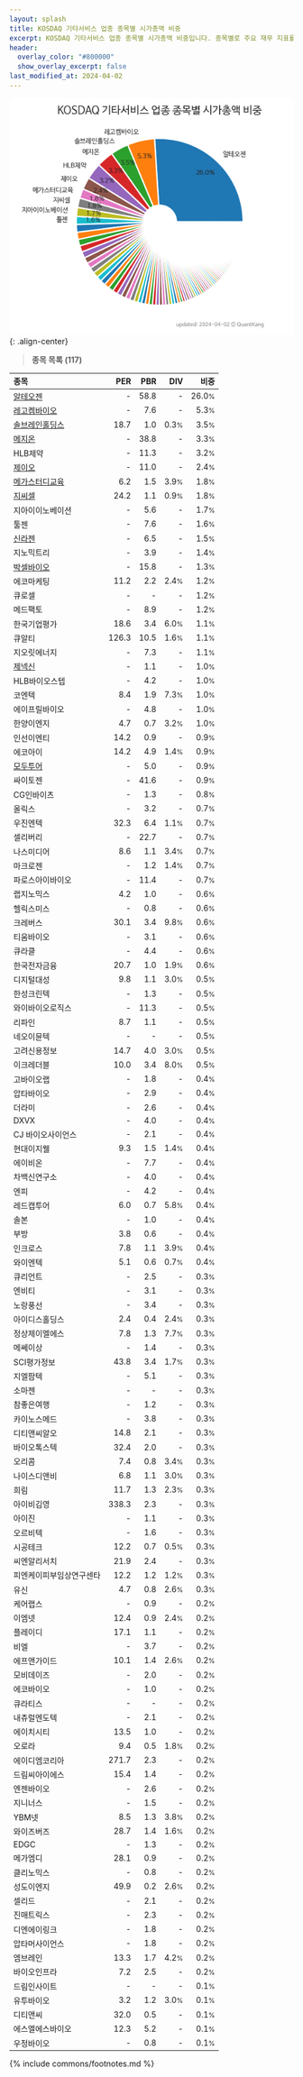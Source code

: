 ```yaml
---
layout: splash
title: KOSDAQ 기타서비스 업종 종목별 시가총액 비중
excerpt: KOSDAQ 기타서비스 업종 종목별 시가총액 비중입니다. 종목별로 주요 재무 지표를 함께 표시합니다.
header:
  overlay_color: "#800000"
  show_overlay_excerpt: false
last_modified_at: 2024-04-02
---
```



![KOSDAQ 기타서비스 업종 종목별 시가총액 비중](/stats/sector/images/kosdaq_업종_기타서비스_종목.png){: .align-center}


> **종목 목록 (117)**<a id="list"></a>

| **종목** | **PER** | **PBR** | **DIV** | **비중** |
| :------- | ------: | ------: | ------: | -------: |
| [알테오젠](/196170/) | - | 58.8 | - | 26.0<small>%</small> |
| [레고켐바이오](/141080/) | - | 7.6 | - | 5.3<small>%</small> |
| [솔브레인홀딩스](/036830/) | 18.7 | 1.0 | 0.3<small>%</small> | 3.5<small>%</small> |
| [메지온](/140410/) | - | 38.8 | - | 3.3<small>%</small> |
| HLB제약 | - | 11.3 | - | 3.2<small>%</small> |
| [제이오](/418550/) | - | 11.0 | - | 2.4<small>%</small> |
| [메가스터디교육](/215200/) | 6.2 | 1.5 | 3.9<small>%</small> | 1.8<small>%</small> |
| [지씨셀](/144510/) | 24.2 | 1.1 | 0.9<small>%</small> | 1.8<small>%</small> |
| 지아이이노베이션 | - | 5.6 | - | 1.7<small>%</small> |
| 툴젠 | - | 7.6 | - | 1.6<small>%</small> |
| [신라젠](/215600/) | - | 6.5 | - | 1.5<small>%</small> |
| 지노믹트리 | - | 3.9 | - | 1.4<small>%</small> |
| [박셀바이오](/323990/) | - | 15.8 | - | 1.3<small>%</small> |
| 에코마케팅 | 11.2 | 2.2 | 2.4<small>%</small> | 1.2<small>%</small> |
| 큐로셀 | - | - | - | 1.2<small>%</small> |
| 메드팩토 | - | 8.9 | - | 1.2<small>%</small> |
| 한국기업평가 | 18.6 | 3.4 | 6.0<small>%</small> | 1.1<small>%</small> |
| 큐알티 | 126.3 | 10.5 | 1.6<small>%</small> | 1.1<small>%</small> |
| 지오릿에너지 | - | 7.3 | - | 1.1<small>%</small> |
| [제넥신](/095700/) | - | 1.1 | - | 1.0<small>%</small> |
| HLB바이오스텝 | - | 4.2 | - | 1.0<small>%</small> |
| 코엔텍 | 8.4 | 1.9 | 7.3<small>%</small> | 1.0<small>%</small> |
| 에이프릴바이오 | - | 4.8 | - | 1.0<small>%</small> |
| 한양이엔지 | 4.7 | 0.7 | 3.2<small>%</small> | 1.0<small>%</small> |
| 인선이엔티 | 14.2 | 0.9 | - | 0.9<small>%</small> |
| 에코아이 | 14.2 | 4.9 | 1.4<small>%</small> | 0.9<small>%</small> |
| [모두투어](/080160/) | - | 5.0 | - | 0.9<small>%</small> |
| 싸이토젠 | - | 41.6 | - | 0.9<small>%</small> |
| CG인바이츠 | - | 1.3 | - | 0.8<small>%</small> |
| 올릭스 | - | 3.2 | - | 0.7<small>%</small> |
| 우진엔텍 | 32.3 | 6.4 | 1.1<small>%</small> | 0.7<small>%</small> |
| 셀리버리 | - | 22.7 | - | 0.7<small>%</small> |
| 나스미디어 | 8.6 | 1.1 | 3.4<small>%</small> | 0.7<small>%</small> |
| 마크로젠 | - | 1.2 | 1.4<small>%</small> | 0.7<small>%</small> |
| 파로스아이바이오 | - | 11.4 | - | 0.7<small>%</small> |
| 랩지노믹스 | 4.2 | 1.0 | - | 0.6<small>%</small> |
| 헬릭스미스 | - | 0.8 | - | 0.6<small>%</small> |
| 크레버스 | 30.1 | 3.4 | 9.8<small>%</small> | 0.6<small>%</small> |
| 티움바이오 | - | 3.1 | - | 0.6<small>%</small> |
| 큐라클 | - | 4.4 | - | 0.6<small>%</small> |
| 한국전자금융 | 20.7 | 1.0 | 1.9<small>%</small> | 0.6<small>%</small> |
| 디지털대성 | 9.8 | 1.1 | 3.0<small>%</small> | 0.5<small>%</small> |
| 한성크린텍 | - | 1.3 | - | 0.5<small>%</small> |
| 와이바이오로직스 | - | 11.3 | - | 0.5<small>%</small> |
| 리파인 | 8.7 | 1.1 | - | 0.5<small>%</small> |
| 네오이뮨텍 | - | - | - | 0.5<small>%</small> |
| 고려신용정보 | 14.7 | 4.0 | 3.0<small>%</small> | 0.5<small>%</small> |
| 이크레더블 | 10.0 | 3.4 | 8.0<small>%</small> | 0.5<small>%</small> |
| 고바이오랩 | - | 1.8 | - | 0.4<small>%</small> |
| 압타바이오 | - | 2.9 | - | 0.4<small>%</small> |
| 더라미 | - | 2.6 | - | 0.4<small>%</small> |
| DXVX | - | 4.0 | - | 0.4<small>%</small> |
| CJ 바이오사이언스 | - | 2.1 | - | 0.4<small>%</small> |
| 현대이지웰 | 9.3 | 1.5 | 1.4<small>%</small> | 0.4<small>%</small> |
| 에이비온 | - | 7.7 | - | 0.4<small>%</small> |
| 차백신연구소 | - | 4.0 | - | 0.4<small>%</small> |
| 엔피 | - | 4.2 | - | 0.4<small>%</small> |
| 레드캡투어 | 6.0 | 0.7 | 5.8<small>%</small> | 0.4<small>%</small> |
| 솔본 | - | 1.0 | - | 0.4<small>%</small> |
| 부방 | 3.8 | 0.6 | - | 0.4<small>%</small> |
| 인크로스 | 7.8 | 1.1 | 3.9<small>%</small> | 0.4<small>%</small> |
| 와이엔텍 | 5.1 | 0.6 | 0.7<small>%</small> | 0.4<small>%</small> |
| 큐리언트 | - | 2.5 | - | 0.3<small>%</small> |
| 엔비티 | - | 3.1 | - | 0.3<small>%</small> |
| 노랑풍선 | - | 3.4 | - | 0.3<small>%</small> |
| 아이디스홀딩스 | 2.4 | 0.4 | 2.4<small>%</small> | 0.3<small>%</small> |
| 정상제이엘에스 | 7.8 | 1.3 | 7.7<small>%</small> | 0.3<small>%</small> |
| 메쎄이상 | - | 1.4 | - | 0.3<small>%</small> |
| SCI평가정보 | 43.8 | 3.4 | 1.7<small>%</small> | 0.3<small>%</small> |
| 지엘팜텍 | - | 5.1 | - | 0.3<small>%</small> |
| 소마젠 | - | - | - | 0.3<small>%</small> |
| 참좋은여행 | - | 1.2 | - | 0.3<small>%</small> |
| 카이노스메드 | - | 3.8 | - | 0.3<small>%</small> |
| 디티앤씨알오 | 14.8 | 2.1 | - | 0.3<small>%</small> |
| 바이오톡스텍 | 32.4 | 2.0 | - | 0.3<small>%</small> |
| 오리콤 | 7.4 | 0.8 | 3.4<small>%</small> | 0.3<small>%</small> |
| 나이스디앤비 | 6.8 | 1.1 | 3.0<small>%</small> | 0.3<small>%</small> |
| 희림 | 11.7 | 1.3 | 2.3<small>%</small> | 0.3<small>%</small> |
| 아이비김영 | 338.3 | 2.3 | - | 0.3<small>%</small> |
| 아이진 | - | 1.1 | - | 0.3<small>%</small> |
| 오르비텍 | - | 1.6 | - | 0.3<small>%</small> |
| 시공테크 | 12.2 | 0.7 | 0.5<small>%</small> | 0.3<small>%</small> |
| 씨엔알리서치 | 21.9 | 2.4 | - | 0.3<small>%</small> |
| 피엔케이피부임상연구센타 | 12.2 | 1.2 | 1.2<small>%</small> | 0.3<small>%</small> |
| 유신 | 4.7 | 0.8 | 2.6<small>%</small> | 0.3<small>%</small> |
| 케어랩스 | - | 0.9 | - | 0.2<small>%</small> |
| 이엠넷 | 12.4 | 0.9 | 2.4<small>%</small> | 0.2<small>%</small> |
| 플레이디 | 17.1 | 1.1 | - | 0.2<small>%</small> |
| 비엘 | - | 3.7 | - | 0.2<small>%</small> |
| 에프앤가이드 | 10.1 | 1.4 | 2.6<small>%</small> | 0.2<small>%</small> |
| 모비데이즈 | - | 2.0 | - | 0.2<small>%</small> |
| 에코바이오 | - | 1.0 | - | 0.2<small>%</small> |
| 큐라티스 | - | - | - | 0.2<small>%</small> |
| 내츄럴엔도텍 | - | 2.1 | - | 0.2<small>%</small> |
| 에이치시티 | 13.5 | 1.0 | - | 0.2<small>%</small> |
| 오로라 | 9.4 | 0.5 | 1.8<small>%</small> | 0.2<small>%</small> |
| 에이디엠코리아 | 271.7 | 2.3 | - | 0.2<small>%</small> |
| 드림씨아이에스 | 15.4 | 1.4 | - | 0.2<small>%</small> |
| 엔젠바이오 | - | 2.6 | - | 0.2<small>%</small> |
| 지니너스 | - | 1.5 | - | 0.2<small>%</small> |
| YBM넷 | 8.5 | 1.3 | 3.8<small>%</small> | 0.2<small>%</small> |
| 와이즈버즈 | 28.7 | 1.4 | 1.6<small>%</small> | 0.2<small>%</small> |
| EDGC | - | 1.3 | - | 0.2<small>%</small> |
| 메가엠디 | 28.1 | 0.9 | - | 0.2<small>%</small> |
| 클리노믹스 | - | 0.8 | - | 0.2<small>%</small> |
| 성도이엔지 | 49.9 | 0.2 | 2.6<small>%</small> | 0.2<small>%</small> |
| 셀리드 | - | 2.1 | - | 0.2<small>%</small> |
| 진매트릭스 | - | 2.3 | - | 0.2<small>%</small> |
| 디엔에이링크 | - | 1.8 | - | 0.2<small>%</small> |
| 압타머사이언스 | - | 1.8 | - | 0.2<small>%</small> |
| 엠브레인 | 13.3 | 1.7 | 4.2<small>%</small> | 0.2<small>%</small> |
| 바이오인프라 | 7.2 | 2.5 | - | 0.2<small>%</small> |
| 드림인사이트 | - | - | - | 0.1<small>%</small> |
| 유투바이오 | 3.2 | 1.2 | 3.0<small>%</small> | 0.1<small>%</small> |
| 디티앤씨 | 32.0 | 0.5 | - | 0.1<small>%</small> |
| 에스엘에스바이오 | 12.3 | 5.2 | - | 0.1<small>%</small> |
| 우정바이오 | - | 0.8 | - | 0.1<small>%</small> |

{% include commons/footnotes.md %}